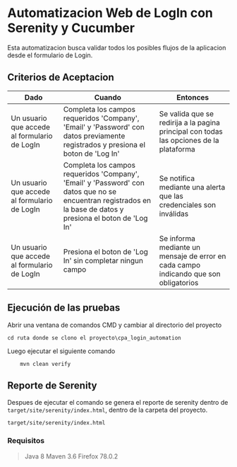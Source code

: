 # Automatizacion Web de LogIn con Serenity y Cucumber

Esta automatizacion busca validar todos los posibles flujos de la aplicacion desde el formulario de Login.


## Criterios de Aceptacion
|Dado| Cuando| Entonces|
|----|-------|---------|
|Un usuario que accede al formulario de LogIn|Completa los campos requeridos 'Company', 'Email' y 'Password' con datos previamente registrados y presiona el boton de 'Log In'|Se valida que se redirija a la pagina principal con todas las opciones de la plataforma|
|Un usuario que accede al formulario de LogIn|Completa los campos requeridos 'Company', 'Email' y 'Password' con datos que no se encuentran registrados en la base de datos y presiona el boton de 'Log In'|Se notifica mediante una alerta que las credenciales son inválidas|
|Un usuario que accede al formulario de LogIn|Presiona el boton de 'Log In' sin completar ningun campo| Se informa mediante un mensaje de error en cada campo indicando que son obligatorios|



## Ejecución de las pruebas

Abrir una ventana de comandos CMD y cambiar al directorio del proyecto

    cd ruta donde se clono el proyecto\cpa_login_automation

Luego ejecutar el siguiente comando
        
        mvn clean verify


## Reporte de Serenity
Despues de ejecutar el comando se genera el reporte de serenity dentro de `target/site/serenity/index.html`, dentro de la carpeta del proyecto.

    target/site/serenity/index.html

### Requisitos
> Java 8
> Maven 3.6
> Firefox 78.0.2